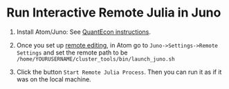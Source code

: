 # Run Interactive Remote Julia in Juno

1. Install Atom/Juno: See [QuantEcon instructions](https://julia.quantecon.org/more_julia/tools_editors.html#Atom).

1. Once you set up [remote editing](atom_remote_edit.md), in Atom go to `Juno->Settings->Remote Settings` and set the remote path to be `/home/YOURUSERNAME/cluster_tools/bin/launch_juno.sh`
1. Click the button `Start Remote Julia Process`. Then you can run it as if it was on the local machine.
